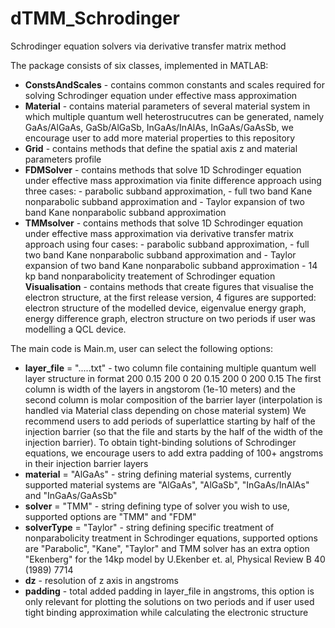 # dTMM_Schrodinger
Schrodinger equation solvers via derivative transfer matrix method 


The package consists of six classes, implemented in MATLAB:
  - **ConstsAndScales** - contains common constants and scales required for solving Schrodinger equation under effective mass approximation
  - **Material** - contains material parameters of several material system in which multiple quantum well heterostrucutres can be generated, namely GaAs/AlGaAs, GaSb/AlGaSb, InGaAs/InAlAs, InGaAs/GaAsSb, we encourage user to add more material properties to this repository
  - **Grid** - contains methods that define the spatial axis z and material parameters profile
  - **FDMSolver** - contains methods that solve 1D Schrodinger equation under effective mass approximation via finite difference approach using three cases:
          - parabolic subband approximation,
          - full two band Kane nonparabolic subband approximation and
          - Taylor expansion of two band Kane nonparabolic subband approximation
  - **TMMsolver** - contains methods that solve 1D Schrodinger equation under effective mass approximation via derivative transfer matrix approach using four cases: 
          - parabolic subband approximation,
          - full two band Kane nonparabolic subband approximation and
          - Taylor expansion of two band Kane nonparabolic subband approximation
          - 14 kp band nonparabolicity treatement of Schrodinger equation
    **Visualisation** - contains methods that create figures that visualise the electron structure, at the first release version, 4 figures are supported: electron structure of the modelled device, eigenvalue energy graph, energy difference graph, electron structure on two periods if user was modelling a QCL device.

The main code is Main.m, user can select the following options:
   -  **layer_file** = ".....txt" - two column file containing multiple quantum well layer structure in format
       200  0.15
       200  0
       20   0.15
       200  0
       200  0.15
      The first column is width of the layers in angstorom (1e-10 meters) and the second column is molar composition of the barrier layer (interpolation is handled via Material class depending on chose material system)
      We recommend users to add periods of superlattice starting by half of the injection barrier (so that the file and starts by the half of the width of the injection barrier).
      To obtain tight-binding solutions of Schrodinger equations, we encourage users to add extra padding of 100+ angstroms in their injection barrier layers
  - **material** = "AlGaAs" - string defining material systems, currently supported material systems are "AlGaAs", "AlGaSb", "InGaAs/InAlAs" and "InGaAs/GaAsSb"
  - **solver** = "TMM" - string defining type of solver you wish to use, supported options are "TMM" and "FDM"
  - **solverType** = "Taylor" - string defining specific treatment of nonparabolicity treatment in Schrodinger equations, supported options are "Parabolic", "Kane", "Taylor" and TMM solver has an extra option "Ekenberg" for the 14kp model by U.Ekenber et. al, Physical Review B 40 (1989) 7714
  - **dz** - resolution of z axis in angstroms
  - **padding** - total added padding in layer_file in angstroms, this option is only relevant for plotting the solutions on two periods and if user used tight binding approximation while calculating the electronic structure
